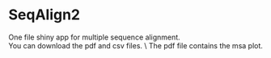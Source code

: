 # SeqAlign2
One file shiny app for multiple sequence alignment. \
You can download the pdf and csv files. \ 
The pdf file contains the msa plot.
